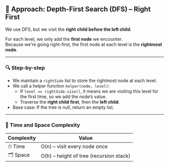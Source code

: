 ## 🧠 Approach: Depth-First Search (DFS) – Right First

We use DFS, but we visit the **right child before the left child**.

For each level, we only add the **first node** we encounter.  
Because we're going right-first, the first node at each level is the **rightmost node**.

---

### 🔍 Step-by-step

- We maintain a `rightSide` list to store the rightmost node at each level.
- We call a helper function `helper(node, level)`:
  - If `level == rightSide.size()`, it means we are visiting this level for the first time, so we add the node’s value.
  - Traverse the **right child first**, then the **left child**.
- Base case: If the tree is null, return an empty list.

---

### 🧩 Time and Space Complexity

| Complexity | Value                          |
|------------|--------------------------------|
| ⏱ Time     | O(n) – visit every node once   |
| 🗂 Space    | O(h) – height of tree (recursion stack) |

